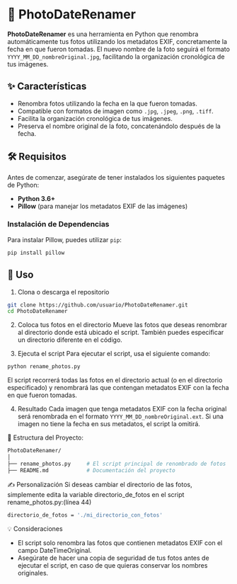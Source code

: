 # 📸 PhotoDateRenamer

**PhotoDateRenamer** es una herramienta en Python que renombra automáticamente tus fotos utilizando los metadatos EXIF, concretamente la fecha en que fueron tomadas. El nuevo nombre de la foto seguirá el formato `YYYY_MM_DD_nombreOriginal.jpg`, facilitando la organización cronológica de tus imágenes.

## ✨ Características

- Renombra fotos utilizando la fecha en la que fueron tomadas.
- Compatible con formatos de imagen como `.jpg`, `.jpeg`, `.png`, `.tiff`.
- Facilita la organización cronológica de tus imágenes.
- Preserva el nombre original de la foto, concatenándolo después de la fecha.

## 🛠️ Requisitos

Antes de comenzar, asegúrate de tener instalados los siguientes paquetes de Python:

- **Python 3.6+**
- **Pillow** (para manejar los metadatos EXIF de las imágenes)

### Instalación de Dependencias

Para instalar Pillow, puedes utilizar `pip`:

```bash
pip install pillow
```

## 🚀 Uso
1. Clona o descarga el repositorio
```bash
git clone https://github.com/usuario/PhotoDateRenamer.git
cd PhotoDateRenamer
```
2. Coloca tus fotos en el directorio
Mueve las fotos que deseas renombrar al directorio donde está ubicado el script. También puedes especificar un directorio diferente en el código.

3. Ejecuta el script
Para ejecutar el script, usa el siguiente comando:
```bash
python rename_photos.py
```
El script recorrerá todas las fotos en el directorio actual (o en el directorio especificado) y renombrará las que contengan metadatos EXIF con la fecha en que fueron tomadas.

4. Resultado
Cada imagen que tenga metadatos EXIF con la fecha original será renombrada en el formato `YYYY_MM_DD_nombreOriginal.ext`. Si una imagen no tiene la fecha en sus metadatos, el script la omitirá.

📂 Estructura del Proyecto:
```bash
PhotoDateRenamer/
│
├── rename_photos.py     # El script principal de renombrado de fotos
├── README.md            # Documentación del proyecto
```
✍️ Personalización
Si deseas cambiar el directorio de las fotos, simplemente edita la variable directorio_de_fotos en el script rename_photos.py:(línea 44)
```bash
directorio_de_fotos = './mi_directorio_con_fotos'
```
💡 Consideraciones
- El script solo renombra las fotos que contienen metadatos EXIF con el campo DateTimeOriginal.
- Asegúrate de hacer una copia de seguridad de tus fotos antes de ejecutar el script, en caso de que quieras conservar los nombres originales.






